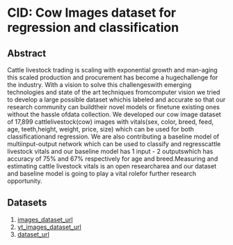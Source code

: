 # CID: Cow Images dataset for regression and classification
## Abstract
Cattle livestock trading is scaling with exponential growth and man-aging this scaled production and procurement has become a hugechallenge for the industry. With a vision to solve this challengeswith emerging technologies and state of the art techniques fromcomputer vision we tried to develop a large possible dataset whichis labeled and accurate so that our research community can buildtheir novel models or finetune existing ones without the hassle ofdata collection. We developed our cow image dataset of 17,899 cattlelivestock(cow) images with vitals(sex, color, breed, feed, age, teeth,height, weight, price, size) which can be used for both classificationand regression. We are also contributing a baseline model of multiinput-output network which can be used to classify and regresscattle livestock vitals and our baseline model has 1 input - 2 outputswhich has accuracy of 75% and 67% respectively for age and breed.Measuring and estimating cattle livestock vitals is an open researcharea and our dataset and baseline model is going to play a vital rolefor further research opportunity.

## Datasets
1. [images_dataset_url](https://cv-datasets-2021.s3.amazonaws.com/images.tar.gz)
2. [yt_images_dataset_url](https://cv-datasets-2021.s3.amazonaws.com/yt_images.tar.gz)
3. [dataset_url](https://cv-datasets-2021.s3.amazonaws.com/dataset.csv)
